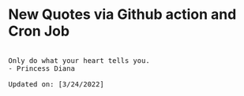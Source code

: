 # New Quotes via Github action and Cron Job

<pre>
<!-- #quote -->
Only do what your heart tells you.
- Princess Diana

Updated on: [3/24/2022]
<!-- #quoteEnd -->
</pre>
